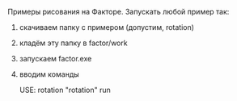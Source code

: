 Примеры рисования на Факторе. Запускать любой пример так:
1. скачиваем папку с примером (допустим, rotation)
2. кладём эту папку в factor/work
3. запускаем factor.exe
4. вводим команды
  
    USE: rotation
    "rotation" run
